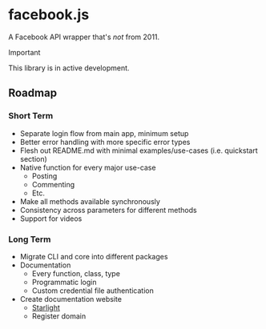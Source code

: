 # facebook.js

A Facebook API wrapper that's _not_ from 2011.

> [!IMPORTANT]  
> This library is in active development.

## Roadmap

### Short Term

- Separate login flow from main app, minimum setup
- Better error handling with more specific error types
- Flesh out README.md with minimal examples/use-cases (i.e. quickstart section)
- Native function for every major use-case
  - Posting
  - Commenting
  - Etc.
- Make all methods available synchronously
- Consistency across parameters for different methods
- Support for videos

### Long Term

- Migrate CLI and core into different packages
- Documentation
  - Every function, class, type
  - Programmatic login
  - Custom credential file authentication
- Create documentation website
  - [Starlight](https://starlight.astro.build/)
  - Register domain